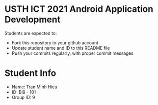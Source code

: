 # USTH ICT 2021 Android Application Development

Students are expected to:

- Fork this repository to your github account
- Update student name and ID to this README file
- Push your commits regularly, with proper commit messages

# Student Info

- Name: Tran Minh Hieu
- ID: BI9 - 101
- Group ID: 9
